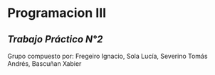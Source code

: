# Programacion III
  
*Trabajo Práctico N°2*  
---
Grupo compuesto por: Fregeiro Ignacio, Sola Lucía, Severino Tomás Andrés, Bascuñan Xabier
